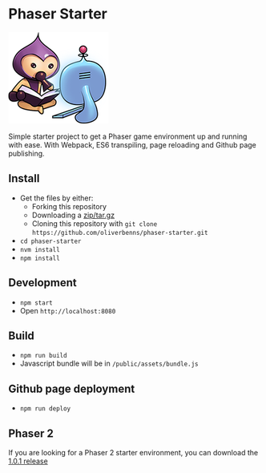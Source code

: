 # Phaser Starter

![Phaser avatar studying](./src/study.png)

Simple starter project to get a Phaser game environment up and running with ease. With Webpack, ES6 transpiling, page reloading and Github page publishing.

## Install
- Get the files by either:
  - Forking this repository
  - Downloading a [zip/tar.gz](https://github.com/oliverbenns/phaser-starter/releases)
  - Cloning this repository with `git clone https://github.com/oliverbenns/phaser-starter.git`
- `cd phaser-starter`
- `nvm install`
- `npm install`

## Development
- `npm start`
- Open `http://localhost:8080`

## Build
- `npm run build`
- Javascript bundle will be in `/public/assets/bundle.js`

## Github page deployment
- `npm run deploy`

## Phaser 2

If you are looking for a Phaser 2 starter environment, you can download the [1.0.1 release](https://github.com/oliverbenns/phaser-starter/releases/1.0.1)
